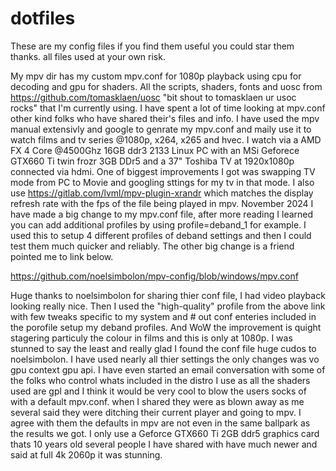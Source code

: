 # dotfiles
These are my config files if you find them useful you could star them thanks. all files used at your own risk.

My mpv dir has my custom mpv.conf for 1080p playback using cpu for decoding and gpu for shaders. All the scripts, shaders, fonts and uosc from https://github.com/tomasklaen/uosc "bit shout to tomasklaen ur usoc rocks" that I'm currently using.
I have spent a lot of time looking at mpv.conf other kind folks who have shared their's files and info. 
I have used the mpv manual extensivly and google to genrate my mpv.conf and maily use it to watch films and tv series @1080p, x264, x265 and hvec. 
I watch via a AMD FX 4 Core @4500Ghz 16GB ddr3 2133 Linux PC with an MSi Geforece GTX660 Ti twin frozr 3GB DDr5 and a 37" Toshiba TV at 1920x1080p connected via hdmi. One of biggest improvements I got was swapping TV mode from PC to Movie and googling sttings for my tv in that mode. 
I also use https://gitlab.com/lvml/mpv-plugin-xrandr which matches the display refresh rate with the fps of the file being played in mpv.
November 2024 I have made a big change to my mpv.conf file, after more reading I learned you can add additional profiles by using profile=deband_1 for example. I used this to setup 4 different profiles of deband settings and then I could test them much quicker and reliably.
The other big change is a friend pointed me to link below.

https://github.com/noelsimbolon/mpv-config/blob/windows/mpv.conf

Huge thanks to noelsimbolon for sharing thier conf file, I had video playback looking really nice. Then I used the "high-quality" profile from the above link with few tweaks specific to my system and # out conf enteries included in the porofile setup my deband profiles. And WoW the improvement is quight stagering particuly the colour in films and this is only at 1080p. I was stunned to say the least and really glad I found the conf file huge cudos to noelsimbolon. I have used nearly all thier settings the only changes was vo gpu context gpu api. I have even started an email conversation with some of the folks who control whats included in the distro I use as all the shaders used are gpl and I think it would be very cool to blow the users socks of with a default mpv.conf. when I shared they were as blown away as me several said they were ditching their current player and going to mpv. I agree with them the defaults in mpv are not even in the same ballpark as the results we got. I only use a Geforce GTX660 Ti 2GB ddr5 graphics card thats 10 years old several people I have shared with have much newer and said at full 4k 2060p it was stunning.

